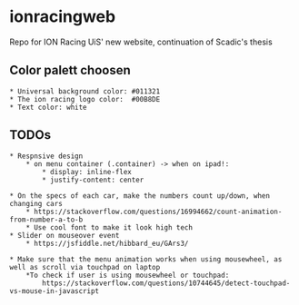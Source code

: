 # ionracingweb
Repo for ION Racing UiS' new website, continuation of Scadic's thesis

## Color palett choosen
    * Universal background color: #011321
    * The ion racing logo color:  #00B8DE
    * Text color: white


## TODOs
    * Respnsive design
        * on menu container (.container) -> when on ipad!:
            * display: inline-flex
            * justify-content: center

    * On the specs of each car, make the numbers count up/down, when changing cars
        * https://stackoverflow.com/questions/16994662/count-animation-from-number-a-to-b
        * Use cool font to make it look high tech
    * Slider on mouseover event
        * https://jsfiddle.net/hibbard_eu/GArs3/

    * Make sure that the menu animation works when using mousewheel, as well as scroll via touchpad on laptop
        *To check if user is using mousewheel or touchpad:
            https://stackoverflow.com/questions/10744645/detect-touchpad-vs-mouse-in-javascript
